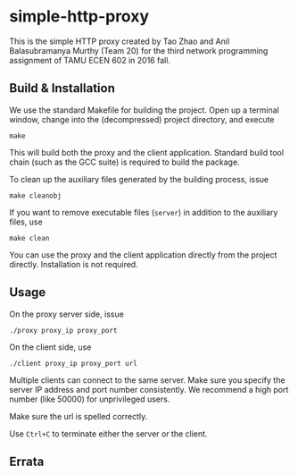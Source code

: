 # simple-http-proxy

This is the simple HTTP proxy created by Tao Zhao and Anil Balasubramanya Murthy
(Team 20) for the third network programming assignment of TAMU ECEN 602 in 2016 fall.

## Build & Installation

We use the standard Makefile for building the project. Open up a terminal
window, change into the (decompressed) project directory, and execute

    make

This will build both the proxy and the client application. Standard
build tool chain (such as the GCC suite) is required to build the package.

To clean up the auxiliary files generated by the building process, issue

    make cleanobj

If you want to remove executable files (`server`) in addition
to the auxiliary files, use

    make clean

You can use the proxy and the client application directly from the project
directly. Installation is not required.

## Usage

On the proxy server side, issue

    ./proxy proxy_ip proxy_port

On the client side, use

    ./client proxy_ip proxy_port url

Multiple clients can connect to the same server. Make sure you specify the
server IP address and port number consistently. We recommend a high port
number (like 50000) for unprivileged users.

Make sure the url is spelled correctly.

Use `Ctrl+C` to terminate either the server or the client.

## Errata

